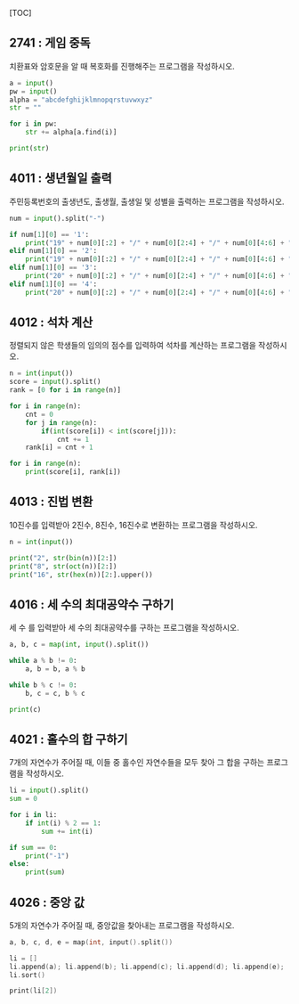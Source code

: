[TOC]

## 2741 : 게임 중독

치환표와 암호문을 알 때 복호화를 진행해주는 프로그램을 작성하시오.

``` python
a = input()
pw = input()
alpha = "abcdefghijklmnopqrstuvwxyz"
str = ""

for i in pw:
    str += alpha[a.find(i)]

print(str)
```

## 4011 : 생년월일 출력

주민등록번호의 출생년도, 출생월, 출생일 및 성별을 출력하는 프로그램을 작성하시오.

``` python
num = input().split("-")

if num[1][0] == '1':
    print("19" + num[0][:2] + "/" + num[0][2:4] + "/" + num[0][4:6] + " M")
elif num[1][0] == '2':
    print("19" + num[0][:2] + "/" + num[0][2:4] + "/" + num[0][4:6] + " F")
elif num[1][0] == '3':
    print("20" + num[0][:2] + "/" + num[0][2:4] + "/" + num[0][4:6] + " M")
elif num[1][0] == '4':
    print("20" + num[0][:2] + "/" + num[0][2:4] + "/" + num[0][4:6] + " F")
```

## 4012 : 석차 계산

정렬되지 않은 학생들의 임의의 점수를 입력하여 석차를 계산하는 프로그램을 작성하시오.

``` python
n = int(input())
score = input().split()
rank = [0 for i in range(n)]

for i in range(n):
    cnt = 0
    for j in range(n):
        if(int(score[i]) < int(score[j])):
            cnt += 1
    rank[i] = cnt + 1

for i in range(n):
    print(score[i], rank[i])
```

## 4013 : 진법 변환

10진수를 입력받아 2진수, 8진수, 16진수로 변환하는 프로그램을 작성하시오.

``` python
n = int(input())

print("2", str(bin(n))[2:])
print("8", str(oct(n))[2:])
print("16", str(hex(n))[2:].upper())
```

## 4016 : 세 수의 최대공약수 구하기

세 수 를 입력받아 세 수의 최대공약수를 구하는 프로그램을 작성하시오.

``` python
a, b, c = map(int, input().split())

while a % b != 0:
    a, b = b, a % b

while b % c != 0:
    b, c = c, b % c

print(c)
```

## 4021 : 홀수의 합 구하기

7개의 자연수가 주어질 때, 이들 중 홀수인 자연수들을 모두 찾아 그 합을 구하는 프로그램을 작성하시오.

``` python
li = input().split()
sum = 0

for i in li:
    if int(i) % 2 == 1:
        sum += int(i)

if sum == 0:
    print("-1")
else:
    print(sum)
```

## 4026 : 중앙 값

5개의 자연수가 주어질 때, 중앙값을 찾아내는 프로그램을 작성하시오.

``` c
a, b, c, d, e = map(int, input().split())

li = []
li.append(a); li.append(b); li.append(c); li.append(d); li.append(e);
li.sort()

print(li[2])
```
